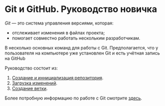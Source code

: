 # Git и GitHub. Руководство новичка
*Git* — это система управления версиями, которая:
+ отслеживает изменения в файлах проекта;
+ помогает совместно работать нескольким разработчикам.

В несколько основных команд для работы с Git.
Предполагается, что у пользователя на компьютере уже установлен Git и есть учётная запись на GitHub

Руководство состоит из:
1. [Создание и иннициализация репозитория](Repositories.md).
2. [Загрузка изменений](UpChanges.md).
3. [Создание ветки](CreateBranch.md).

Более потробную информацию по работе с Git смотрите [здесь](https://docs.github.com/ru).